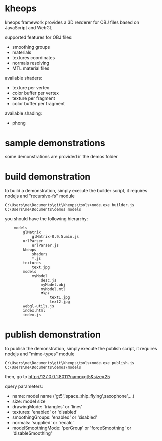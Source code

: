 # kheops

kheops framework provides a 3D renderer for OBJ files based on JavaScript and WebGL

supported features for OBJ files:
- smoothing groups
- materials
- textures coordinates
- normals resolving
- MTL material files

available shaders:
- texture per vertex
- color buffer per vertex
- texture per fragment
- color buffer per fragment

available shading:
- phong

# sample demonstrations

some demonstrations are provided in the demos folder

# build demonstration

to build a demonstration, simply execute the builder script, it requires nodejs and "recursive-fs" module

```
C:\Users\me\Documents\git\kheops\tools>node.exe builder.js C:\Users\me\Documents\demos models
```

you should have the following hierarchy:

```
	models
		glMatrix
			glMatrix-0.9.5.min.js
		urlParser
			urlParser.js
		kheops
			shaders
			*.js
		textures
			text.jpg
		models
			myModel
				desc.js
				myModel.obj
				myModel.mtl
				Maps
					text1.jpg
					text2.jpg
		webgl-utils.js
		index.html
		index.js
```

# publish demonstration

to publish the demonstration, simply execute the publish script, it requires nodejs and "mime-types" module

```
C:\Users\me\Documents\git\kheops\tools>node.exe publish.js C:\Users\me\Documents\demos\models
```

then, go to http://127.0.0.1:8011?name=gt5&size=25

query parameters:
- name: model name ('gt5','space_ship_flying',saxophone',...)
- size: model size
- drawingMode: 'triangles' or 'lines' 
- textures: 'enabled' or 'disabled'
- smoothingGroups: 'enabled' or 'disabled'
- normals: 'supplied' or 'recalc'
- modelSmoothingMode: 'perGroup' or 'forceSmoothing' or 'disableSmoothing'
